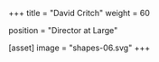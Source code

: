 +++
title = "David Critch"
weight = 60

position = "Director at Large"

[asset]
  image = "shapes-06.svg"
+++

